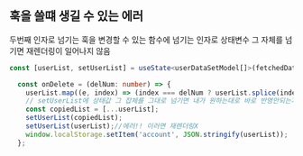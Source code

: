 ## 훅을 쓸떄 생길 수 있는 에러
두번째 인자로 넘기는 훅을 변경할 수 있는 함수에 넘기는 인자로 상태변수 그 자체를 넘기면 재렌더링이 일어나지 않음

```typescript
const [userList, setUserList] = useState<userDataSetModel[]>(fetchedData ? (JSON.parse(fetchedData) as userDataSetModel[]) : []);

  const onDelete = (delNum: number) => {
    userList.map((e, index) => (index === delNum ? userList.splice(index, 1) : null));
    // setUserList에 상태값 그 잡체를 그대로 넘기면 내가 원하는대로 바로 반영안되는거였음
    const copiedList = [...userList];
    setUserList(copiedList);
    setUserList(userList);//에러!! 이러면 재렌더링X
    window.localStorage.setItem('account', JSON.stringify(userList));
  };
  ```